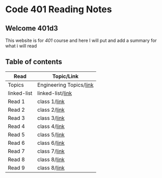 # Code 401 Reading Notes

## Welcome 401d3

This website is for *401* course and here I will put and add a summary for what i will read 

## Table of contents

| Read    | Topic/Link |
|---|-----|
| Topics  | Engineering Topics/[link](https://ruwaid-401-advanced-javascript.github.io/reading-Notes/EngineeringTopics)|
| linked-list| linked-list/[link](https://ruwaid-401-advanced-javascript.github.io/reading-Notes/linked-list)          |
| Read 1  | class 1/[link](https://ruwaid-401-advanced-javascript.github.io/reading-Notes/class-01)                    |
| Read 2  | class 2/[link](https://ruwaid-401-advanced-javascript.github.io/reading-Notes/class-02)                    |
| Read 3  | class 3/[link](https://ruwaid-401-advanced-javascript.github.io/reading-Notes/class-03)                    |
| Read 4  | class 4/[link](https://ruwaid-401-advanced-javascript.github.io/reading-Notes/class-04)                    |
| Read 5  | class 5/[link](https://ruwaid-401-advanced-javascript.github.io/reading-Notes/class-05)                    |
| Read 6  | class 6/[link](https://ruwaid-401-advanced-javascript.github.io/reading-Notes/class-06)                    |
| Read 7  | class 7/[link](https://ruwaid-401-advanced-javascript.github.io/reading-Notes/class-07)                    |
| Read 8  | class 8/[link](https://ruwaid-401-advanced-javascript.github.io/reading-Notes/class-08)                    |
| Read 9  | class 8/[link](https://ruwaid-401-advanced-javascript.github.io/reading-Notes/class-09)                    |